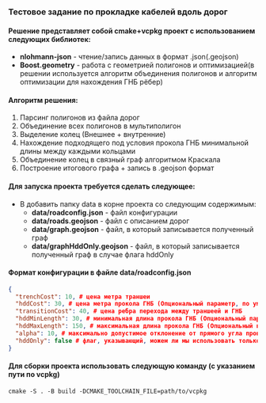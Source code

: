 ### Тестовое задание по прокладке кабелей вдоль дорог

#### Решение представляет собой cmake+vcpkg проект с использованием следующих библиотек:
* **nlohmann-json** - чтение/запись данных в формат .json(.geojson)
* **Boost.geometry** - работа с геометрией полигонов и оптимизацией(в решении используется алгоритм объединения полигонов и алгоритм оптимизации для нахождения ГНБ рёбер)

#### Алгоритм решения:
1. Парсинг полигонов из файла дорог
2. Объединение всех полигонов в мультиполигон
3. Выделение колец (Внешнее + внутренние)
4. Нахождение подходящего под условия прокола ГНБ минимальной длины между каждыми кольцами
5. Объединение колец в связный граф алгоритмом Краскала
6. Построение итогового графа + запись в .geojson формат

#### Для запуска проекта требуется сделать следующее:
* В добавить папку data в корне проекта со следующим содержимым:
  * **data/roadconfig.json** - файл конфигурации
  * **data/roads.geojson** - файл с описанием дорог
  * **data/graph.geojson** - файл, в который записывается полученный граф
  * **data/graphHddOnly.geojson** - файл, в который записывается полученный граф в случае флага hddOnly

#### Формат конфигурации в файле **data/roadconfig.json**
```json
{
  "trenchCost": 10, # цена метра траншеи
  "hddCost": 30, # цена метра прокола ГНБ (Опциональный параметр, по умолчанию равен trenchCost * 2)
  "transitionCost": 40, # цена ребра перехода между траншеей и ГНБ
  "hddMinLength": 30, # минимальная длина прокола ГНБ (Опциональный параметр, по умолчанию равен 30)
  "hddMaxLength": 150, # максимальная длина прокола ГНБ (Опциональный параметр, по умолчанию равен 150)
  "alpha": 10, # максимально допустимое отклонение от прямого угла проколом ГНБ
  "hddOnly": false # флаг, указывающий, можем ли мы использовать только проколы ГНБ (Опциональный параметр, по умолчанию false)
}
```
#### Для сборки проекта использовать следующую команду (с указанием пути по vcpkg)
```shell
cmake -S . -B build -DCMAKE_TOOLCHAIN_FILE=path/to/vcpkg
```
